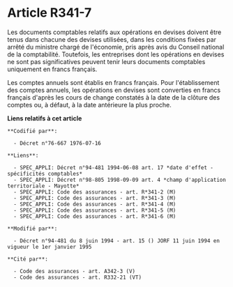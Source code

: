# Article R341-7

Les documents comptables relatifs aux opérations en devises doivent être tenus dans chacune des devises utilisées, dans les
conditions fixées par arrêté du ministre chargé de l'économie, pris après avis du Conseil national de la comptabilité.
Toutefois, les entreprises dont les opérations en devises ne sont pas significatives peuvent tenir leurs documents comptables
uniquement en francs français.

Les comptes annuels sont établis en francs français. Pour l'établissement des comptes annuels, les opérations en devises sont
converties en francs français d'après les cours de change constatés à la date de la clôture des comptes ou, à défaut, à la
date antérieure la plus proche.

**Liens relatifs à cet article**

	**Codifié par**:

	  - Décret n°76-667 1976-07-16

	**Liens**:

	  - SPEC_APPLI: Décret n°94-481 1994-06-08 art. 17 *date d'effet - spécificités comptables*
	  - SPEC_APPLI: Décret n°98-805 1998-09-09 art. 4 *champ d'application territoriale - Mayotte*
	  - SPEC_APPLI: Code des assurances - art. R*341-2 (M)
	  - SPEC_APPLI: Code des assurances - art. R*341-3 (M)
	  - SPEC_APPLI: Code des assurances - art. R*341-4 (M)
	  - SPEC_APPLI: Code des assurances - art. R*341-5 (M)
	  - SPEC_APPLI: Code des assurances - art. R*341-6 (M)

	**Modifié par**:

	  - Décret n°94-481 du 8 juin 1994 - art. 15 () JORF 11 juin 1994 en vigueur le 1er janvier 1995

	**Cité par**:

	  - Code des assurances - art. A342-3 (V)
	  - Code des assurances - art. R332-21 (VT)
